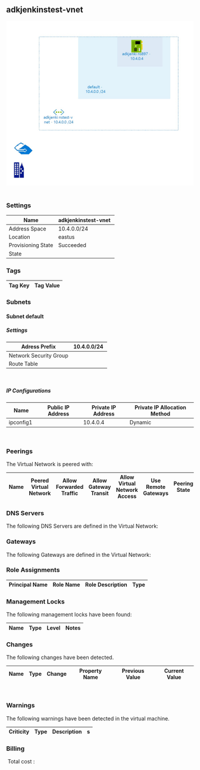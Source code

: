 
## adkjenkinstest-vnet 
![alt text](/assets/8f9e11af1c6642e18ecde08cb5a9cf3e.jpg) 
### Settings


| Name | adkjenkinstest-vnet  |
| --- | --- |
| Address Space | 10.4.0.0/24  |
| Location | eastus  |
| Provisioning State | Succeeded  |
| State |   |


### Tags


| Tag Key | Tag Value |
| --- | --- |

### Subnets

#### Subnet default

##### Settings


| Adress Prefix | 10.4.0.0/24  |
| --- | --- |
| Network Security Group |   |
| Route Table |   |

 
##### IP Configurations


| Name | Public IP Address | Private IP Address | Private IP Allocation Method |
| --- | --- | --- | --- |
| ipconfig1  |   | 10.4.0.4  | Dynamic  |
 
### Peerings
The Virtual Network is peered with:

| Name | Peered Virtual Network | Allow Forwarded Traffic | Allow Gateway Transit | Allow Virtual Network Access | Use Remote Gateways | Peering State |
| --- | --- | --- | --- | --- | --- | --- |

### DNS Servers
The following DNS Servers are defined in the Virtual Network:

### Gateways
The following Gateways are defined in the Virtual Network:
 
### Role Assignments


| Principal Name | Role Name | Role Description | Type |
| --- | --- | --- | --- |

### Management Locks
The following management locks have been found: 

| Name | Type | Level | Notes |
| --- | --- | --- | --- |

### Changes
The following changes have been detected. 

| Name | Type | Change | Property Name | Previous Value | Current Value |
| --- | --- | --- | --- | --- | --- |
 
### Warnings
The following warnings have been detected in the virtual machine. 

| Criticity | Type | Description | s |
| --- | --- | --- | --- |

### Billing
 Total cost : 
